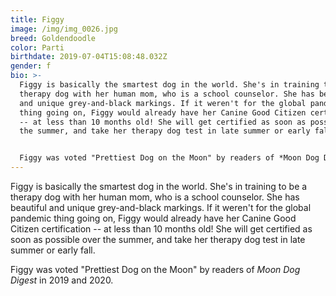 ```yaml
---
title: Figgy
image: /img/img_0026.jpg
breed: Goldendoodle
color: Parti
birthdate: 2019-07-04T15:08:48.032Z
gender: f
bio: >-
  Figgy is basically the smartest dog in the world. She's in training to be a
  therapy dog with her human mom, who is a school counselor. She has beautiful
  and unique grey-and-black markings. If it weren't for the global pandemic
  thing going on, Figgy would already have her Canine Good Citizen certification
  -- at less than 10 months old! She will get certified as soon as possible over
  the summer, and take her therapy dog test in late summer or early fall.


  Figgy was voted "Prettiest Dog on the Moon" by readers of *Moon Dog Digest* in 2019 and 2020.
---
```

Figgy is basically the smartest dog in the world. She's in training to be a therapy dog with her human mom, who is a school counselor. She has beautiful and unique grey-and-black markings. If it weren't for the global pandemic thing going on, Figgy would already have her Canine Good Citizen certification -- at less than 10 months old! She will get certified as soon as possible over the summer, and take her therapy dog test in late summer or early fall.

Figgy was voted "Prettiest Dog on the Moon" by readers of *Moon Dog Digest* in 2019 and 2020.